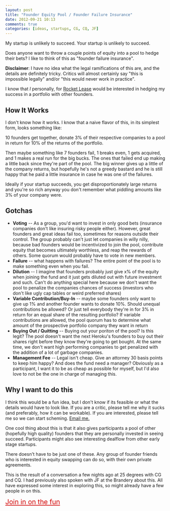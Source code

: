 ```yaml
---
layout: post
title: "Founder Equity Pool / Founder Failure Insurance"
date: 2012-09-21 10:13
comments: true
categories: [ideas, startups, CG, CQ, JF]
---
```


My startup is unlikely to succeed. Your startup is unlikely to succeed.

Does anyone want to throw a couple points of equity into a pool to hedge their bets? I like to think of this as "founder failure insurance".

__Disclaimer__: I have no idea what the legal ramifications of this are, and the details are definitely tricky.  Critics will almost certainly say "this is impossible legally" and/or "this would never work in practice".

I know that _I_ personally, for [Rocket Lease](http://www.rocketlease.com) would be interested in hedging my success in a portfolio with other founders.


## How It Works ##

I don't know how it works. I know that a naive flavor of this, in its simplest form, looks something like:

<div class="note">
<p>10 founders get together, donate 3% of their respective companies to a pool in return for 10% of the returns of the portfolio.</p>

<p>Then maybe something like 7 founders fail, 1 breaks even, 1 gets acquired, and 1 makes a real run for the big bucks.  The ones that failed end up making a little back since they're part of the pool. The big winner gives up a little of the company returns, but hopefully he's not a greedy bastard and he is still happy that he paid a little insurance in case he was one of the failures.</p>
</div>

Ideally if your startup succeeds, you get disproportionately large returns and you're so rich anyway you don't remember what piddling amounts like 3% of your company were.


## Gotchas ##

* __Voting__ -- As a group, you'd want to invest in only good bets (insurance companies don't like insuring risky people either).  However, great founders and great ideas fail too, sometimes for reasons outside their control. The group probably can't just let companies in willy nilly, because bad founders would be incentivized to join the pool, contribute equity that becomes ultimately worthless, and reap the rewards of others. Some quorum would probably have to vote in new members.
* __Failure__ -- what happens with failures? The entire point of the pool is to make something even when you fail.
* __Dilution__ -- I imagine that founders probably just give x% of the equity when joining the fund and it just gets diluted out with future investment and such.  Can't do anything special here because we don't want the pool to penalize the companies chances of success (investors who don't like ugly cap tables or weird preferred shares)
* __Variable Contribution/Buy-In__ -- maybe some founders only want to give up 1% and another founder wants to donate 10%. Should unequal contributions be allowed? Or just tell everybody they're in for 3% in return for an equal share of the resulting portfolio? If variable contributions are allowed, the pool quorum has to determine what amount of the prospective portfolio company they want in return
* __Buying Out / Quitting__ -- Buying out your poriton of the pool? Is this legit? The pool doesn't want the next Heroku's founders to buy out their shares right before they know they're going to get bought.  At the same time, we don't want high performing companies to get penalized with the addition of a lot of garbage companies.
* __Management Fee__ -- Legal isn't cheap. Give an attorney 30 basis points to keep him happy? And does the fund need a manager? Obviously as a participant, I want it to be as cheap as possible for myself, but I'd also love to not be the one in charge of managing this.

## Why I want to do this ##

I think this would be a fun idea, but I don't know if its feasible or what the details would have to look like. If you are a critic, please tell me why it sucks (and preferably, how it can be workable). If you are interested, please tell me so we can start scheming. <a href="mailto:ericzliu@gmail.com">Email me.</a>

One cool thing about this is that it also gives participants a pool of other (hopefully high quality) founders that they are personally invested in seeing succeed. Participants might also see interesting dealflow from other early stage startups.

There doesn't have to be just one of these.  Any group of founder friends who is interested in equity swapping can do so, with their own private agreements.

This is the result of a conversation a few nights ago at 25 degrees with CG and CQ. I had previously also spoken with JF at the Brandery about this.  All have expressed some interest in exploring this, so might already have a few people in on this.

<a style="color:#D20606; font-size:1.5em; text-decoration:underline;" href="mailto:ericzliu@gmail.com">Join in on the fun</a>

